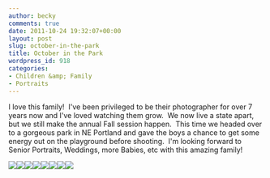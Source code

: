 ```yaml
---
author: becky
comments: true
date: 2011-10-24 19:32:07+00:00
layout: post
slug: october-in-the-park
title: October in the Park
wordpress_id: 918
categories:
- Children &amp; Family
- Portraits
---
```


I love this family!  I've been privileged to be their photographer for over 7 years now and I've loved watching them grow.  We now live a state apart, but we still make the annual Fall session happen.  This time we headed over to a gorgeous park in NE Portland and gave the boys a chance to get some energy out on the playground before shooting.  I'm looking forward to Senior Portraits, Weddings, more Babies, etc with this amazing family!




[![](http://beta.beckyjenson.com/wp-content/uploads/2011/10/blog-October11-00011.jpg)](http://beta.beckyjenson.com/wp-content/uploads/2011/10/blog-October11-00011.jpg)[![](http://beta.beckyjenson.com/wp-content/uploads/2011/10/blog-October11-00041.jpg)](http://beta.beckyjenson.com/wp-content/uploads/2011/10/blog-October11-00041.jpg)[![](http://beta.beckyjenson.com/wp-content/uploads/2011/10/blog-October11-00021.jpg)](http://beta.beckyjenson.com/wp-content/uploads/2011/10/blog-October11-00021.jpg)[![](http://beta.beckyjenson.com/wp-content/uploads/2011/10/blog-October11-00051.jpg)](http://beta.beckyjenson.com/wp-content/uploads/2011/10/blog-October11-00051.jpg)[![](http://beta.beckyjenson.com/wp-content/uploads/2011/10/blog-October11-00081.jpg)](http://beta.beckyjenson.com/wp-content/uploads/2011/10/blog-October11-00081.jpg)[![](http://beta.beckyjenson.com/wp-content/uploads/2011/10/blog-October11-00031.jpg)](http://beta.beckyjenson.com/wp-content/uploads/2011/10/blog-October11-00031.jpg)[![](http://beta.beckyjenson.com/wp-content/uploads/2011/10/blog-October11-00061.jpg)](http://beta.beckyjenson.com/wp-content/uploads/2011/10/blog-October11-00061.jpg)[![](http://beta.beckyjenson.com/wp-content/uploads/2011/10/blog-October11-00071.jpg)](http://beta.beckyjenson.com/wp-content/uploads/2011/10/blog-October11-00071.jpg)

